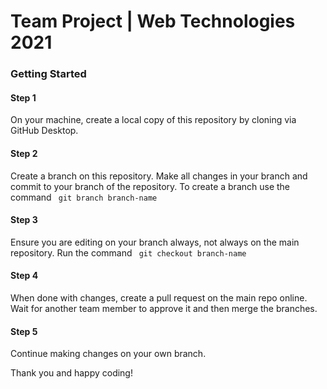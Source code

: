 # Team Project | Web Technologies 2021 

### Getting Started 

#### Step 1 
On your machine, create a local copy of this repository by cloning via GitHub Desktop. 

#### Step 2 
Create a branch on this repository. Make all changes in your branch and commit to your branch of the repository. 
To create a branch use the command <code> git branch branch-name </code>

#### Step 3 
Ensure you are editing on your branch always, not always on the main repository. 
Run the command <code> git checkout branch-name </code> 

#### Step 4 
When done with changes, create a pull request on the main repo online. 
Wait for another team member to approve it and then merge the branches. 

#### Step 5 
Continue making changes on your own branch. 

Thank you and happy coding!

